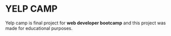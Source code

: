 # YELP CAMP

Yelp camp is final project for **web developer bootcamp** and this project was made for educational purposes.
